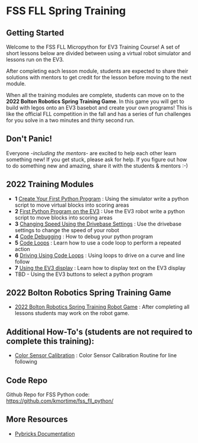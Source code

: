 # FSS FLL Spring Training

## Getting Started
Welcome to the FSS FLL Micropython for EV3 Training Course!  A set of short lessons below are divided between using a virtual robot simulator and lessons run on the EV3.

After completing each lesson module, students are expected to share their solutions with mentors to get credit for the lesson before moving to the next module. 

When all the training modules are complete, students can move on to the **2022 Bolton Robotics Spring Training Game**.  In this game you will get to build with legos onto an EV3 basebot and create your own programs!  This is like the official FLL competition in the fall and has a series of fun challenges for you solve in a two minutes and thirty second run.

## Don't Panic!
Everyone *-including the mentors-* are excited to help each other learn something new!  If you get stuck, please ask for help.  If you figure out how to do something new and amazing, share it with the students & mentors :-)

## 2022 Training Modules
- __1__ [Create Your First Python Program](./lessons/lesson1/lesson1.md) : Using the simulator write a python script to move virtual blocks into scoring areas
- __2__ [First Python Program on the EV3](./lesson2/lesson2.md) : Use the EV3 robot write a python script to move blocks into scoring areas
- __3__ [Changing Speed Using the Drivebase Settings](./lessons/drivebase_settings/drivebase_settings.md) : Use the drivebase settings to change the speed of your robot
- __4__ [Code Debugging](./lessons/debugging/debugging.md) : How to debug your python program
- __5__ [Code Loops](./lessons/loops/loops.md) : Learn how to use a code loop to perform a repeated action
- __6__ [Driving Using Code Loops](./lessons/driving_with_loops/driving_with_loops.md) : Using loops to drive on a curve and line follow
- __7__ [Using the EV3 display](./lessons/display/display.md) : Learn how to display text on the EV3 display
- TBD - Using the EV3 buttons to select a python program

## 2022 Bolton Robotics Spring Training Game
- [2022 Bolton Robotics Spring Training Robot Game](./spring_2022/robot_game.md) : After completing all lessons students may work on the robot game.

## Additional How-To's (students are not required to complete this training):
- [Color Sensor Calibration](./calibration/calibration.md) : Color Sensor Calibration Routine for line following

## Code Repo
Github Repo for FSS Python code:
https://github.com/kmortime/fss_fll_python/

## More Resources
* [Pybricks Documentation](https://pybricks.com/ev3-micropython/index.html)
